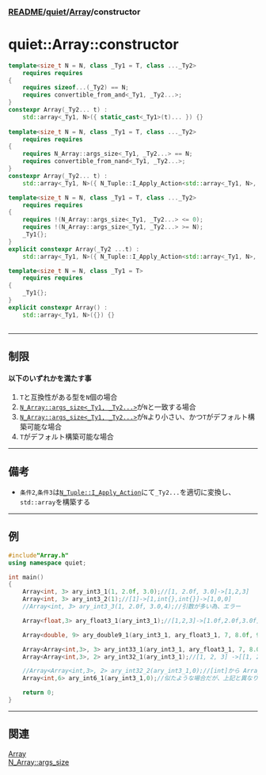 ### [README](../../README.md)/[quiet](../quiet.md)/[Array](Array.md)/constructor

# quiet::Array::constructor

``` C++
template<size_t N = N, class _Ty1 = T, class ..._Ty2>
    requires requires
{
    requires sizeof...(_Ty2) == N;
    requires convertible_from_and<_Ty1, _Ty2...>;
}
constexpr Array(_Ty2... t) :
    std::array<_Ty1, N>({ static_cast<_Ty1>(t)... }) {}
    
template<size_t N = N, class _Ty1 = T, class ..._Ty2>
    requires requires
{
    requires N_Array::args_size<_Ty1, _Ty2...> == N;
    requires convertible_from_nand<_Ty1, _Ty2...>;
}
constexpr Array(_Ty2... t) :
    std::array<_Ty1, N>({ N_Tuple::I_Apply_Action<std::array<_Ty1, N>, _Ty2...>::Apply(t...) }) {}

template<size_t N = N, class _Ty1 = T, class ..._Ty2>
    requires requires
{
    requires !(N_Array::args_size<_Ty1, _Ty2...> <= 0);
    requires !(N_Array::args_size<_Ty1, _Ty2...> >= N);
    _Ty1{};
}
explicit constexpr Array(_Ty2 ...t) :
    std::array<_Ty1, N>({ N_Tuple::I_Apply_Action<std::array<_Ty1, N>, _Ty2...>::Apply(t...) }) {}

template<size_t N = N, class _Ty1 = T>
    requires requires
{
    _Ty1{};
}
explicit constexpr Array() :
    std::array<_Ty1, N>({}) {}
    
```
***
## 制限
#### 以下のいずれかを満たす事
1. `T`と互換性がある型を`N`個の場合
1. [`N_Array::args_size<_Ty1, _Ty2...>`](N_Array/args_size.md)が`N`と一致する場合
1. [`N_Array::args_size<_Ty1, _Ty2...>`](N_Array/args_size.md)が`N`より小さい、かつ`T`がデフォルト構築可能な場合
1. `T`がデフォルト構築可能な場合
***
## 備考
* `条件2`,`条件3`は[`N_Tuple::I_Apply_Action`](../Tuple/N_Tuple/Apply.md)にて`_Ty2...`を適切に変換し、`std::array`を構築する
***
## 例
``` C++
#include"Array.h"
using namespace quiet;

int main()
{
    Array<int, 3> ary_int3_1(1, 2.0f, 3.0);//[1, 2.0f, 3.0]->[1,2,3]
    Array<int, 3> ary_int3_2(1);//[1]->[1,int{},int{}]->[1,0,0]
    //Array<int, 3> ary_int3_3(1, 2.0f, 3.0,4);//引数が多い為、エラー

    Array<float,3> ary_float3_1(ary_int3_1);//[1,2,3]->[1.0f,2.0f,3.0f]

    Array<double, 9> ary_double9_1(ary_int3_1, ary_float3_1, 7, 8.0f, 9.0);//[1,2,3,1.0f,2.0f,3.0f,7,8.0f,9.0]->[1.0,2.0,3.0,1.0,2.0,3.0,7.0,8.0,9.0]

    Array<Array<int,3>, 3> ary_int33_1(ary_int3_1, ary_float3_1, 7, 8.0f, 9.0); //[1, 2, 3, 1.0f, 2.0f, 3.0f, 7, 8.0f, 9.0] ->[[1, 2, 3],[1, 2, 3],[7, 8, 9]]
    Array<Array<int,3>, 2> ary_int32_1(ary_int3_1);//[1, 2, 3] ->[[1, 2, 3],[int{},int{},int{}]]->[[1, 2, 3],[0,0,0]]

    //Array<Array<int,3>, 2> ary_int32_2(ary_int3_1,0);//[int]から Array<int,3>へ変換しようとするが、デフォルト構築を伴う暗黙的な型変換は、禁止されている為エラーとなる
    Array<int,6> ary_int6_1(ary_int3_1,0);//似たような場合だが、上記と異なり[int]から Array<int,3>へ変換が行われない為、可となる

    return 0;
}
```
***
## 関連
[Array](Array.md)    
[N_Array::args_size](N_Array/args_size.md)    
